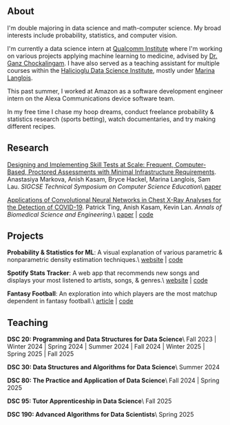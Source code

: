 ---
---

## About

I'm double majoring in data science and math-computer science. My broad interests include probability, statistics, and computer vision.

I'm currently a data science intern at [Qualcomm Institute](https://qi.ucsd.edu/) where I'm working on various projects applying machine learning to medicine, advised by [Dr. Ganz Chockalingam](https://pdel.ucsd.edu/people/research-affiliates/ganz-chockalingam.html). I have also served as a teaching assistant for multiple courses within the [Halicioglu Data Science Institute](https://datascience.ucsd.edu/), mostly under [Marina Langlois](https://datascience.ucsd.edu/people/marina-langlois/). 

This past summer, I worked at Amazon as a software development engineer intern on the Alexa Communications device software team.

In my free time I chase my hoop dreams, conduct freelance probability & statistics research (sports betting), watch documentaries, and try making different recipes.

## Research

<u>Designing and Implementing Skill Tests at Scale: Frequent, Computer-Based, Proctored Assessments with Minimal Infrastructure Requirements</u>. Anastasiya Markova, Anish Kasam, Bryce Hackel, Marina Langlois, Sam Lau. *SIGCSE Technical Symposium on Computer Science Education*\\
[paper](https://sigcse2026.sigcse.org/details/sigcse-ts-2026-Papers/72/Designing-and-Implementing-Skill-Tests-at-Scale-Frequent-Computer-Based-Proctored-)

<u>Applications of Convolutional Neural Networks in Chest X-Ray Analyses for the Detection of COVID-19</u>. Patrick Ting, Anish Kasam, Kevin Lan. *Annals of Biomedical Science and Engineering*.\\
[paper](https://www.biomedscijournal.com/articles/abse-aid1015.php) | [code](https://github.com/anishkasam/cxr-net)

## Projects

__Probability & Statistics for ML__: A visual explanation of various parametric & nonparametric density estimation techniques.\\
[website](https://anishkasam.github.io/probability-for-ml/) | [code](https://github.com/anishkasam/probability-for-ml)

__Spotify Stats Tracker__: A web app that recommends new songs and displays your most listened to artists, songs, & genres.\\
[website](https://spotify-stats-tracker.netlify.app/) | [code](https://github.com/anishkasam/spotify-stats-tracker)

__Fantasy Football__: An exploration into which players are the most matchup dependent in fantasy football.\\
[article](https://towardsdatascience.com/fantasy-football-data-analysis-with-python-b3c017d0d3b5) | [code](https://github.com/anishkasam/fantasy-football)

## Teaching

__DSC 20: Programming and Data Structures for Data Science__\\
Fall 2023 | Winter 2024 | Spring 2024 | Summer 2024 | Fall 2024 | Winter 2025 | Spring 2025 | Fall 2025

__DSC 30: Data Structures and Algorithms for Data Science__\\
Summer 2024

__DSC 80: The Practice and Application of Data Science__\\
Fall 2024 | Spring 2025

__DSC 95: Tutor Apprenticeship in Data Science__\\
Fall 2025

__DSC 190: Advanced Algorithms for Data Scientists__\\
Spring 2025